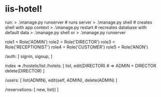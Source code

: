 # iis-hotel!

run:
    > .\manage.py runserver     # runs server
    > .\manage.py shell         # creates shell with app context
    > .\manage.py restart       # recreates database with default data
    > .\manage.py shell
    or > .\manage.py runserver

role1 = Role('ADMIN')
role2 = Role('DIRECTOR')
role3 = Role('RECEPTIONIST')
role4 = Role('CUSTOMER')
role5 = Role('ANON')

/auth: [
    signin,
    signup,
]

<!-- /home: [
    home,
] -->

index => /hostels/list
/hotels: [
    list,
    edit(DIRECTOR) # => ADMIN + DIRECTOR
    delete(DIRECTOR)
]

/users: [
    list(ADMIN),
    edit(self, ADMIN),
    delete(ADMIN)
]

/reservations: [
    new,
    list()
]
